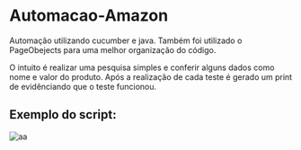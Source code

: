 # Automacao-Amazon

Automação utilizando cucumber e java. Também foi utilizado o PageObejects para uma melhor organização do código.

O intuito  é realizar uma pesquisa simples e conferir alguns dados como nome e valor do produto. Após a realização de cada teste é gerado um print de evidênciando que o teste funcionou.

## Exemplo do script:  

![aa](demonstracao.gif)
